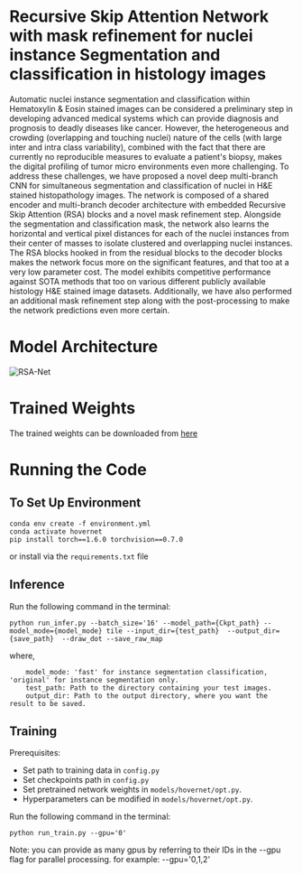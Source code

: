 
<!-- ![Qualitative Results](https://user-images.githubusercontent.com/86110742/184842418-0f2906e2-6a13-4c58-9d5c-9f57267f07d0.PNG) -->

# Recursive Skip Attention Network with mask refinement for nuclei instance Segmentation and classification in histology images
Automatic nuclei instance segmentation and classification within Hematoxylin \& Eosin stained images can be considered a preliminary step in developing advanced medical systems which can provide diagnosis and prognosis to deadly diseases like cancer. However, the heterogeneous and crowding (overlapping and touching nuclei) nature of the cells (with large inter and intra class variability), combined with the fact that there are currently no reproducible measures to evaluate a patient's biopsy, makes the digital profiling of tumor micro environments even more challenging. To address these challenges, we have proposed a novel deep multi-branch CNN for simultaneous segmentation and classification of nuclei in H\&E stained histopathology images. The network is composed of a shared encoder and multi-branch decoder architecture with embedded Recursive Skip Attention (RSA) blocks and a novel mask refinement step. Alongside the segmentation and classification mask, the network also learns the horizontal and vertical pixel distances for each of the nuclei instances from their center of masses to isolate clustered and overlapping nuclei instances. The RSA blocks hooked in from the residual blocks to the decoder blocks makes the network focus more on the significant features, and that too at a very low parameter cost. The model exhibits competitive performance against SOTA methods that too on various different publicly available histology H\&E stained image datasets. Additionally, we have also performed an additional mask refinement step along with the post-processing to make the network predictions even more certain.

# Model Architecture

![RSA-Net](https://user-images.githubusercontent.com/86110742/184842418-0f2906e2-6a13-4c58-9d5c-9f57267f07d0.PNG)

# Trained Weights
The trained weights can be downloaded from [here](https://drive.google.com/file/d/1uVjBAQxOyOC3w96w95TPO06LQJjCKvWI/view?usp=sharing)

# Running the Code
## To Set Up Environment

```
conda env create -f environment.yml
conda activate hovernet
pip install torch==1.6.0 torchvision==0.7.0
```
or install via the ``` requirements.txt ``` file

## Inference
Run the following command in the terminal:
```
python run_infer.py --batch_size='16' --model_path={Ckpt_path} --model_mode={model_mode} tile --input_dir={test_path}  --output_dir={save_path}  --draw_dot --save_raw_map 
```
where,
``` Ckpt_path : your path to the trained model file.
    model_mode: 'fast' for instance segmentation classification, 'original' for instance segmentation only.
    test_path: Path to the directory containing your test images.
    output_dir: Path to the output directory, where you want the result to be saved.
```

## Training
Prerequisites:
- Set path to training data in `config.py`
- Set checkpoints path in `config.py`
- Set pretrained network weights in `models/hovernet/opt.py`. 
- Hyperparameters can be modified in `models/hovernet/opt.py`.

Run the following command in the terminal:
```
python run_train.py --gpu='0'
```
Note: you can provide as many gpus by referring to their IDs in the --gpu flag for parallel processing. for example: --gpu='0,1,2'
